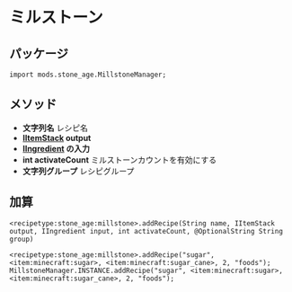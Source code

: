 # ミルストーン

## パッケージ
`import mods.stone_age.MillstoneManager;`

## メソッド
- **文字列名** レシピ名
- **[IItemStack](/Vanilla/Items/IItemStack/) output**
- **[IIngredient](/Vanilla/Variable_Types/IIngredient/) の入力**
- **int activateCount** ミルストーンカウントを有効にする
- **文字列グループ** レシピグループ

## 加算

```zenscript
<recipetype:stone_age:millstone>.addRecipe(String name, IItemStack output, IIngredient input, int activateCount, @OptionalString String group)

<recipetype:stone_age:millstone>.addRecipe("sugar", <item:minecraft:sugar>, <item:minecraft:sugar_cane>, 2, "foods");
MillstoneManager.INSTANCE.addRecipe("sugar", <item:minecraft:sugar>, <item:minecraft:sugar_cane>, 2, "foods");
```
